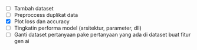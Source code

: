 - [ ] Tambah dataset
- [ ] Preproccess duplikat data
- [x] Plot loss dan accuracy
- [ ] Tingkatin performa model (arsitektur, parameter, dll)
- [ ] Ganti dataset pertanyaan pake pertanyaan yang ada di dataset buat fitur gen ai
